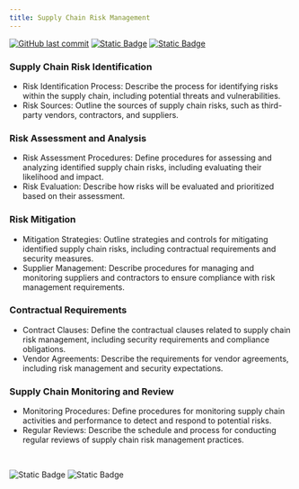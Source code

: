 ```yaml
---
title: Supply Chain Risk Management
---
```

[![GitHub last commit][commitbadge]][commits]
[![Static Badge](https://img.shields.io/badge/Revision_History-gray?logo=searxng&logoColor=ffffff)][commits]
[![Static Badge](https://img.shields.io/badge/Approved-darkgreen?logo=ticktick&logoColor=ffffff)][commits]

<!--bodytext-->
### Supply Chain Risk Identification

* Risk Identification Process: Describe the process for identifying risks within the supply chain, including potential threats and vulnerabilities.
* Risk Sources: Outline the sources of supply chain risks, such as third-party vendors, contractors, and suppliers.
  
### Risk Assessment and Analysis

* Risk Assessment Procedures: Define procedures for assessing and analyzing identified supply chain risks, including evaluating their likelihood and impact.
* Risk Evaluation: Describe how risks will be evaluated and prioritized based on their assessment.
  
### Risk Mitigation

* Mitigation Strategies: Outline strategies and controls for mitigating identified supply chain risks, including contractual requirements and security measures.
* Supplier Management: Describe procedures for managing and monitoring suppliers and contractors to ensure compliance with risk management requirements.
  
### Contractual Requirements

* Contract Clauses: Define the contractual clauses related to supply chain risk management, including security requirements and compliance obligations.
* Vendor Agreements: Describe the requirements for vendor agreements, including risk management and security expectations.
  
### Supply Chain Monitoring and Review

* Monitoring Procedures: Define procedures for monitoring supply chain activities and performance to detect and respond to potential risks.
* Regular Reviews: Describe the schedule and process for conducting regular reviews of supply chain risk management practices.

<br>

![Static Badge](https://img.shields.io/badge/Figma_for_Government-red?logo=figma&logoColor=ffffff)
![Static Badge](https://img.shields.io/badge/Classification-Internal-white?logo=readthedocs&logoColor=ffffff)
<!--ref links -->
[commitbadge]: https://img.shields.io/github/last-commit/jluufigma/grc-docs?path=gov%2Fsr.md&logo=figma&logoColor=white&label=last%20updated&color=darkgreen
[commits]: https://github.com/jluufigma/grc-docs/commits/main/gov/sr.md